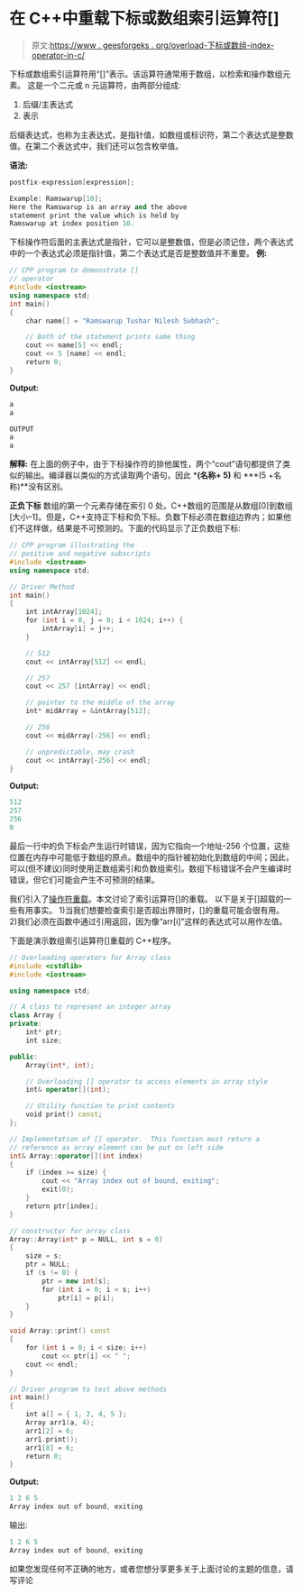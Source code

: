 # 在 C++中重载下标或数组索引运算符[]

> 原文:[https://www . geesforgeks . org/overload-下标或数组-index-operator-in-c/](https://www.geeksforgeeks.org/overloading-subscript-or-array-index-operator-in-c/)

下标或数组索引运算符用“[]”表示。该运算符通常用于数组，以检索和操作数组元素。
这是一个二元或 n 元运算符，由两部分组成:

1.  后缀/主表达式
2.  表示

后缀表达式，也称为主表达式，是指针值，如数组或标识符，第二个表达式是整数值。在第二个表达式中，我们还可以包含枚举值。

**语法:**

```cpp
postfix-expression[expression];

Example: Ramswarup[10];
Here the Ramswarup is an array and the above
statement print the value which is held by
Ramswarup at index position 10.

```

下标操作符后面的主表达式是指针，它可以是整数值，但是必须记住，两个表达式中的一个表达式必须是指针值，第二个表达式是否是整数值并不重要。
**例:**

```cpp
// CPP program to demonstrate []
// operator
#include <iostream>
using namespace std;
int main()
{
    char name[] = "Ramswarup Tushar Nilesh Subhash";

    // Both of the statement prints same thing
    cout << name[5] << endl;
    cout << 5 [name] << endl;
    return 0;
}
```

**Output:**

```cpp
a
a

```

```cpp
OUTPUT
a
a

```

**解释:**
在上面的例子中，由于下标操作符的排他属性，两个“cout”语句都提供了类似的输出。编译器以类似的方式读取两个语句，因此 ***(名称+ 5)** 和 ***(5 +名称)**没有区别。

**正负下标**
数组的第一个元素存储在索引 0 处。C++数组的范围是从数组[0]到数组[大小–1]。但是，C++支持正下标和负下标。负数下标必须在数组边界内；如果他们不这样做，结果是不可预测的。下面的代码显示了正负数组下标:

```cpp
// CPP program illustrating the
// positive and negative subscripts
#include <iostream>
using namespace std;

// Driver Method
int main()
{
    int intArray[1024];
    for (int i = 0, j = 0; i < 1024; i++) {
        intArray[i] = j++;
    }

    // 512
    cout << intArray[512] << endl;

    // 257
    cout << 257 [intArray] << endl;

    // pointer to the middle of the array
    int* midArray = &intArray[512];

    // 256
    cout << midArray[-256] << endl;

    // unpredictable, may crash
    cout << intArray[-256] << endl;
}
```

**Output:**

```cpp
512
257
256
0

```

最后一行中的负下标会产生运行时错误，因为它指向一个地址-256 个位置，这些位置在内存中可能低于数组的原点。数组中的指针被初始化到数组的中间；因此，可以(但不建议)同时使用正数组索引和负数组索引。数组下标错误不会产生编译时错误，但它们可能会产生不可预测的结果。

我们引入了[操作符重载](https://www.geeksforgeeks.org/operator-overloading-c/)。本文讨论了索引运算符[]的重载。
以下是关于[]超载的一些有用事实。
1)当我们想要检查索引是否超出界限时，[]的重载可能会很有用。
2)我们必须在函数中通过引用返回，因为像“arr[i]”这样的表达式可以用作左值。

下面是演示数组索引运算符[]重载的 C++程序。

```cpp
// Overloading operators for Array class
#include <cstdlib>
#include <iostream>

using namespace std;

// A class to represent an integer array
class Array {
private:
    int* ptr;
    int size;

public:
    Array(int*, int);

    // Overloading [] operator to access elements in array style
    int& operator[](int);

    // Utility function to print contents
    void print() const;
};

// Implementation of [] operator.  This function must return a
// reference as array element can be put on left side
int& Array::operator[](int index)
{
    if (index >= size) {
        cout << "Array index out of bound, exiting";
        exit(0);
    }
    return ptr[index];
}

// constructor for array class
Array::Array(int* p = NULL, int s = 0)
{
    size = s;
    ptr = NULL;
    if (s != 0) {
        ptr = new int[s];
        for (int i = 0; i < s; i++)
            ptr[i] = p[i];
    }
}

void Array::print() const
{
    for (int i = 0; i < size; i++)
        cout << ptr[i] << " ";
    cout << endl;
}

// Driver program to test above methods
int main()
{
    int a[] = { 1, 2, 4, 5 };
    Array arr1(a, 4);
    arr1[2] = 6;
    arr1.print();
    arr1[8] = 6;
    return 0;
}
```

**Output:**

```cpp
1 2 6 5 
Array index out of bound, exiting

```

输出:

```cpp
1 2 6 5
Array index out of bound, exiting
```

如果您发现任何不正确的地方，或者您想分享更多关于上面讨论的主题的信息，请写评论
